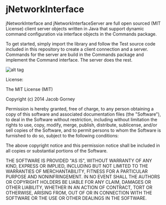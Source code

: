 jNetworkInterface
=================

jNetworkInterface and jNetworkInterfaceServer are full open sourced (MIT License) client server objects written in Java that support dynamic command configuration via interface objects in the Commands package.

To get started, simply import the library and follow the Test source code included in this repository to create a client connection and a server. Commands for the server are build in the Commands package and implement the Command interface. The server does the rest.

![alt tag](http://i.imgur.com/bk6Htw8.jpg)

License:

 The MIT License (MIT)

 Copyright (c) 2014 Jacob Gorney

 Permission is hereby granted, free of charge, to any person obtaining a copy
 of this software and associated documentation files (the "Software"), to deal
 in the Software without restriction, including without limitation the rights
 to use, copy, modify, merge, publish, distribute, sublicense, and/or sell
 copies of the Software, and to permit persons to whom the Software is
 furnished to do so, subject to the following conditions:

 The above copyright notice and this permission notice shall be included in
 all copies or substantial portions of the Software.

 THE SOFTWARE IS PROVIDED "AS IS", WITHOUT WARRANTY OF ANY KIND, EXPRESS OR
 IMPLIED, INCLUDING BUT NOT LIMITED TO THE WARRANTIES OF MERCHANTABILITY,
 FITNESS FOR A PARTICULAR PURPOSE AND NONINFRINGEMENT. IN NO EVENT SHALL THE
 AUTHORS OR COPYRIGHT HOLDERS BE LIABLE FOR ANY CLAIM, DAMAGES OR OTHER
 LIABILITY, WHETHER IN AN ACTION OF CONTRACT, TORT OR OTHERWISE, ARISING FROM,
 OUT OF OR IN CONNECTION WITH THE SOFTWARE OR THE USE OR OTHER DEALINGS IN
 THE SOFTWARE.

